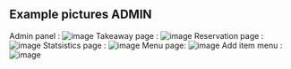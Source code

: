 ## Example pictures ADMIN

Admin panel : ![image](https://github.com/user-attachments/assets/fa31030f-48ed-4f7d-9526-7fbad2d0591a)
Takeaway page : ![image](https://github.com/user-attachments/assets/69717c5d-554b-4a73-9fa0-503f5ae7076f)
Reservation page : ![image](https://github.com/user-attachments/assets/1498c62d-035a-4408-b027-0cfe763fd288)
Statsistics page : ![image](https://github.com/user-attachments/assets/51e09a9b-f482-46bf-8050-5c01c9978154)
Menu page: ![image](https://github.com/user-attachments/assets/fc26add5-6dec-4f93-9541-a6464d09c01d)
Add item menu : ![image](https://github.com/user-attachments/assets/02becc61-fc1f-4ab6-8a27-8ddff503e95c)


